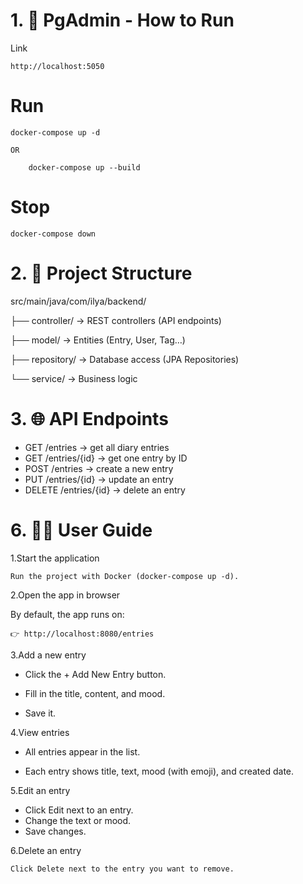 
# 1. 🚀 PgAdmin - How to Run

Link
```
http://localhost:5050
```


# Run

```
docker-compose up -d

OR

    docker-compose up --build
```


# Stop

```
docker-compose down
```


# 2. 📂 Project Structure

src/main/java/com/ilya/backend/

├── controller/ -> REST controllers (API endpoints)

├── model/ -> Entities (Entry, User, Tag…)

├── repository/  -> Database access (JPA Repositories)

└── service/   -> Business logic


# 3. 🌐 API Endpoints
- GET /entries → get all diary entries
- GET /entries/{id} → get one entry by ID
- POST /entries → create a new entry
- PUT /entries/{id} → update an entry
- DELETE /entries/{id} → delete an entry





# 6. 👨‍💻 User Guide
1.Start the application
```
Run the project with Docker (docker-compose up -d).
```

2.Open the app in browser 

By default, the app runs on:
```
👉 http://localhost:8080/entries
```

3.Add a new entry
- Click the + Add New Entry button.

- Fill in the title, content, and mood.

- Save it.


4.View entries

- All entries appear in the list.

- Each entry shows title, text, mood (with emoji), and created date.

5.Edit an entry

- Click Edit next to an entry.
- Change the text or mood.
- Save changes.

6.Delete an entry
```
Click Delete next to the entry you want to remove.
```





